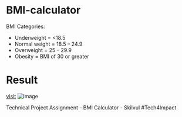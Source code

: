 # BMI-calculator
BMI Categories:
- Underweight = <18.5
- Normal weight = 18.5 – 24.9
- Overweight = 25 – 29.9
- Obesity = BMI of 30 or greater

# Result
[visit](https://alziputra.github.io/BMI-calculator/)
![image](https://github.com/alziputra/BMI-calculator/assets/88979001/171109cf-ec51-4c3f-a212-a46987efab49)

Technical Project Assignment - BMI Calculator - Skilvul #Tech4Impact
